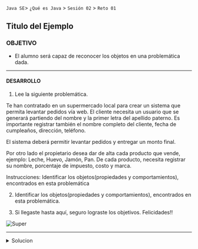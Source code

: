  

`Java SE`> `¿Qué es Java` > `Sesión 02` > `Reto 01`		

## Titulo del Ejemplo 

### OBJETIVO 

- El alumno será capaz de reconocer los objetos en una problemática dada.

<hr> 

#### DESARROLLO

1. Lee la siguiente problemática.

<p> Te han contratado en un supermercado local para crear un sistema que permita levantar pedidos vía web. 
El cliente necesita un usuario que se generará partiendo del nombre y la primer letra del apellido paterno. Es importante registrar también el nombre completo del cliente, fecha de cumpleaños, dirección, teléfono. </p>

El sistema deberá permitir levantar pedidos y entregar un monto final.

Por otro lado el propietario desea dar de alta cada producto que vende, ejemplo: Leche, Huevo, Jamón, Pan. 
De cada producto, necesita registrar su nombre, porcentaje de impuesto, costo y marca.

Instrucciones: Identificar los objetos(propiedades y comportamientos), encontrados en 
esta problemática

2. Identificar los objetos(propiedades y comportamientos), encontrados en esta problemática.

3. Si llegaste hasta aquí, seguro lograste los objetivos. Felicidades!!

![Super](https://user-images.githubusercontent.com/56565204/67175810-1f257e80-f38d-11e9-9bfb-f681887e0ad9.png)

<hr>

<details>
	<summary>Solucion</summary>
	<p> 1. Leer problemática. </p>
	<p> 2. Crear una lista con los objetos identificados, así como sus propiedades y comportamientos. </p>
	<p> Solución - objetos encontrados: Usuario, Pedido, Producto </p>
</details>
